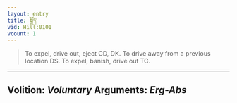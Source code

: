 ```yaml
---
layout: entry
title: སྐྲོད་
vid: Hill:0101
vcount: 1
---
```

> To expel, drive out, eject CD, DK\. To drive away from a previous location DS\. To expel, banish, drive out TC\.

---
Volition: _Voluntary_
Arguments: _Erg-Abs_
---

